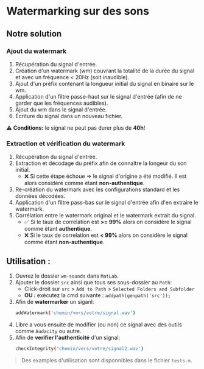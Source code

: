 # Watermarking sur des sons

## Notre solution 

### Ajout du watermark
1. Récupération du signal d'entrée.
2. Création d'un watermark (wm) couvrant la totalité de la durée du signal et avec un fréquence < 20Hz (soit inaudible).
3. Ajout d'un préfix contenant la longueur initial du signal en binaire sur le wm.
4. Application d'un filtre passe-haut sur le signal d'entrée (afin de ne garder que les fréquences audibles).
5. Ajout du wm dans le signal d'entrée.
6. Écriture du signal dans un nouveau fichier. 

:warning: **Conditions:** le signal ne peut pas durer plus de **40h**! 

### Extraction et vérification du watermark
1. Récupération du signal d'entrée.
2. Extraction et décodage du préfix afin de connaître la longeur du son initial.
   - ❌ Si cette étape échoue => le signal d'origine a été modifié. Il est alors considéré comme étant **non-authentique**.
3. Re-création du watermark avec les configurations standard et les données décodées.
4. Application d'un filtre pass-bas sur le signal d'entrée afin d'en extraire le watermark.
5. Corrélation entre le watermark original et le watermark extrait du signal.
   - ✅ Si le taux de correlation est **>= 99%** alors on considère le signal comme étant **authentique**.
   - ❌ Si le taux de correlation est **< 99%** alors on considère le signal comme étant **non-authentique**. 


## Utilisation :

1. Ouvrez le dossier `wm-sounds` dans `MatLab`.
2. Ajouter le dossier `src` ainsi que tous ses sous-dossier au `Path`:
   - Click-droit sur `src` > `Add to Path` > `Selected Folders and Subfolder`  
   - **OU :** exécutez la cmd suivante : `addpath(genpath('src'));`
3. Afin de **watermarker** un siganl:
    ```bash
    addWatermark('chemin/vers/votre/signal.wav')
    ```
4. Libre a vous ensuite de modifier (ou non) ce signal avec des outils comme `Audacity` ou autre.
5. Afin de **verifier l'authenticité** d'un signal:
    ```bash
    checkIntegrity('chemin/vers/votre/signal2.wav')
    ```
> Des examples d'utilisation sont disponnibles dans le fichier `tests.m`. 
